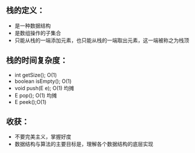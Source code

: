 ## 栈的定义：
- 是一种数据结构
- 是数组操作的子集合
- 只能从栈的一端添加元素，也只能从栈的一端取出元素，这一端被称之为栈顶

## 栈的时间复杂度：
- int getSize(); O(1) 
- boolean isEmpty(); O(1) 
- void push(E e); O(1) 均摊
- E pop(); O(1) 均摊
- E peek();O(1) 

## 收获：
- 不要完美主义，掌握好度
- 数据结构与算法的主要目标是，理解各个数据结构的底层实现

